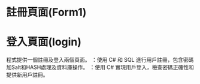 # 註冊頁面(Form1)

# 登入頁面(login)


程式提供一個註冊及登入兩個頁面。
：使用 C# 和 SQL 進行用戶註冊，包含密碼加Salt和HASH處理及資料庫操作。
：使用 C# 實現用戶登入，檢查密碼正確性和提供新用戶註冊。
